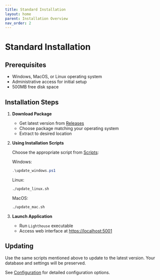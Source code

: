 ```yaml
---
title: Standard Installation
layout: home
parent: Installation Overview
nav_order: 2
---
```


# Standard Installation

## Prerequisites
- Windows, MacOS, or Linux operating system
- Administrative access for initial setup
- 500MB free disk space

## Installation Steps

1. **Download Package**
   - Get latest version from [Releases](https://github.com/LetPeopleWork/Lighthouse/releases/latest)
   - Choose package matching your operating system
   - Extract to desired location

2. **Using Installation Scripts**

   Choose the appropriate script from [Scripts](https://github.com/LetPeopleWork/Lighthouse/tree/main/Scripts):
   
   Windows:
   ```powershell
   .\update_windows.ps1
   ```
   
   Linux:
   ```bash
   ./update_linux.sh
   ```
   
   MacOS:
   ```bash
   ./update_mac.sh
   ```

3. **Launch Application**
   - Run `Lighthouse` executable
   - Access web interface at [https://localhost:5001](https://localhost:5001)

## Updating

Use the same scripts mentioned above to update to the latest version. Your database and settings will be preserved.

See [Configuration](../configuration.md) for detailed configuration options.
